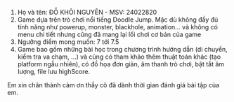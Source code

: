 1) Họ và tên: ĐỖ KHÔI NGUYÊN - MSV: 24022820
2) Game dựa trên trò chơi nổi tiếng Doodle Jump. Mặc dù không đầy đủ tính năng như powerup, monster, blackhole, animation... và không có menu chi tiết nhưng cũng đã mang lại lối chơi cơ bản của game
3) Ngưỡng điểm mong muốn: 7 tới 7.5
4) Game bao gồm những bài học trong chương trình hướng dẫn (di chuyển, kiểm tra va chạm, ...) và cũng có tham khảo thêm thuật toán khác (tạo platform ngẫu nhiên), có đồ họa đơn giản, âm thanh trò chơi, bật tắt âm lượng, file lưu highScore.
   
Em xin chân thành cảm ơn thầy cô đã dành thời gian đánh giá bài tập của em.
